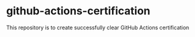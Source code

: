 # github-actions-certification
This repository is to create successfully clear GitHub Actions certification
